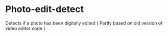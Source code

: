 # Photo-edit-detect
Detects if a photo has been digitally edited ( Partly based on old version of video editor code )

